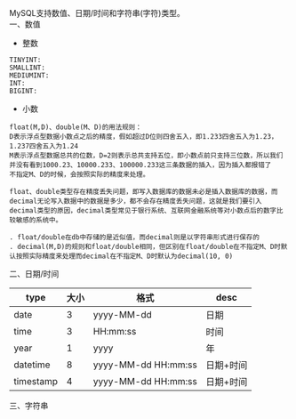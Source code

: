 MySQL支持数值、日期/时间和字符串(字符)类型。 </br>
一、数值 </br>

- 整数
```
TINYINT:
SMALLINT:
MEDIUMINT:
INT:
BIGINT:
```

- 小数 </br>
```
float(M,D)、double(M、D)的用法规则：
D表示浮点型数据小数点之后的精度，假如超过D位则四舍五入，即1.233四舍五入为1.23，1.237四舍五入为1.24
M表示浮点型数据总共的位数，D=2则表示总共支持五位，即小数点前只支持三位数，所以我们并没有看到1000.23、10000.233、100000.233这三条数据的插入，因为插入都报错了
不指定M、D的时候，会按照实际的精度来处理。

float、double类型存在精度丢失问题，即写入数据库的数据未必是插入数据库的数据，而decimal无论写入数据中的数据是多少，都不会存在精度丢失问题，这就是我们要引入decimal类型的原因，decimal类型常见于银行系统、互联网金融系统等对小数点后的数字比较敏感的系统中。

. float/double在db中存储的是近似值，而decimal则是以字符串形式进行保存的
. decimal(M,D)的规则和float/double相同，但区别在float/double在不指定M、D时默认按照实际精度来处理而decimal在不指定M、D时默认为decimal(10, 0)

```



二、日期/时间

|type         | 大小           | 格式  | desc  |
| ------------- | --- | ---------- |---------- |
| date      | 3 | yyyy-MM-dd | 日期 |
| time      | 3      | HH:mm:ss | 时间 |
| year | 1 | yyyy | 年 | 
| datetime | 8 | yyyy-MM-dd HH:mm:ss | 日期+时间 |
| timestamp | 4 | yyyy-MM-dd HH:mm:ss | 日期+时间 |



三、字符串
